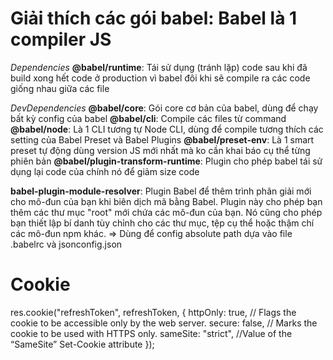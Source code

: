 # Giải thích các gói babel: Babel là 1 compiler JS

_Dependencies_
**@babel/runtime**: Tái sử dụng (tránh lặp) code sau khi đã build xong hết code ở production vì babel đôi khi sẽ compile ra các code giống nhau giữa các file

_DevDependencies_
**@babel/core**: Gói core cơ bản của babel, dùng để chạy bất kỳ config của babel
**@babel/cli**: Compile các files từ command
**@babel/node**: Là 1 CLI tương tự Node CLI, dùng để compile tương thích các setting của Babel Preset và Babel Plugins
**@babel/preset-env**: Là 1 smart preset tự động dùng version JS mới nhất mà ko cần khai báo cụ thể từng phiên bản
**@babel/plugin-transform-runtime**: Plugin cho phép babel tái sử dụng lại code của chính nó để giảm size code

**babel-plugin-module-resolver**: Plugin Babel để thêm trình phân giải mới cho mô-đun của bạn khi biên dịch mã bằng Babel. Plugin này cho phép bạn thêm các thư mục "root" mới chứa các mô-đun của bạn. Nó cũng cho phép bạn thiết lập bí danh tùy chỉnh cho các thư mục, tệp cụ thể hoặc thậm chí các mô-đun npm khác. => Dùng để config absolute path dựa vào file .babelrc và jsonconfig.json

# Cookie

res.cookie("refreshToken", refreshToken, {
httpOnly: true, // Flags the cookie to be accessible only by the web server.
secure: false, // Marks the cookie to be used with HTTPS only.
sameSite: "strict", //Value of the “SameSite” Set-Cookie attribute
});
